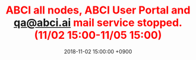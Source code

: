 ﻿---
layout: en/event/post
title:  <span style="color:red">ABCI all nodes, ABCI User Portal and qa@abci.ai mail service stopped.  (11/02 15:00-11/05 15:00)</span>
date:   2018-11-02 15:00:00 +0900
showdate: 2018.11.02
lang: en
headline: "0"
categories: "HEADLINE"
outurl: about_abci/info.html
---
